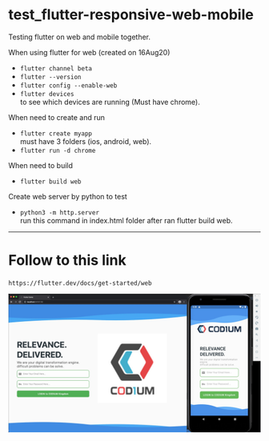 # test_flutter-responsive-web-mobile
Testing flutter on web and mobile together.

When using flutter for web (created on 16Aug20)
- `flutter channel beta`
- `flutter --version`
- `flutter config --enable-web`
- `flutter devices`<br>to see which devices are running (Must have chrome).

When need to create and run
- `flutter create myapp`<br>must have 3 folders (ios, android, web).
- `flutter run -d chrome`

When need to build
- `flutter build web`

Create web server by python to test
- `python3 -m http.server`<br>run this command in index.html folder after ran flutter build web.
---

# Follow to this link
`https://flutter.dev/docs/get-started/web`


<img src="https://raw.githubusercontent.com/atthana/test_flutter-responsive-web-mobile/master/photo_readme/login.jpg">


